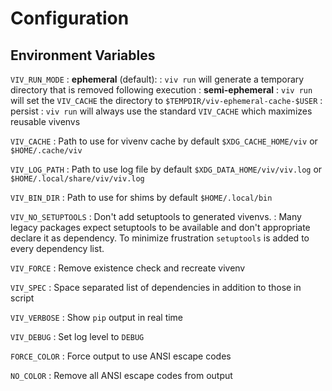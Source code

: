 # Configuration

## Environment Variables 

`VIV_RUN_MODE`
: **ephemeral** (default): 
  : `viv run` will generate a temporary directory that is removed following execution
: **semi-ephemeral**
  : `viv run` will set the `VIV_CACHE` the directory to `$TEMPDIR/viv-ephemeral-cache-$USER`
: persist
  : `viv run` will always use the standard `VIV_CACHE` which maximizes reusable vivenvs

`VIV_CACHE`
: Path to use for vivenv cache by default `$XDG_CACHE_HOME/viv` or `$HOME/.cache/viv`

`VIV_LOG_PATH`
: Path to use log file by default `$XDG_DATA_HOME/viv/viv.log` or `$HOME/.local/share/viv/viv.log`

`VIV_BIN_DIR`
: Path to use for shims by default `$HOME/.local/bin`

`VIV_NO_SETUPTOOLS`
: Don't add setuptools to generated vivenvs.
: Many legacy packages expect setuptools to be available
  and don't appropriate declare it as dependency.
  To minimize frustration `setuptools` is added to every dependency
  list.

`VIV_FORCE`
: Remove existence check and recreate vivenv

`VIV_SPEC`
: Space separated list of dependencies in addition to those in script

`VIV_VERBOSE`
: Show `pip` output in real time

`VIV_DEBUG`
: Set log level to `DEBUG`

`FORCE_COLOR`
: Force output to use ANSI escape codes

`NO_COLOR`
: Remove all ANSI escape codes from output
